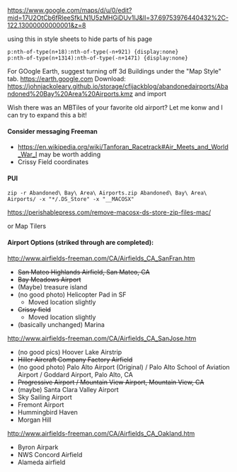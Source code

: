 https://www.google.com/maps/d/u/0/edit?mid=17U2OtCb6fRleeSfkLN1U5zMHGiDUv1lJ&ll=37.69753976440432%2C-122.13000000000001&z=8

using this in style sheets to hide parts of his page
```
p:nth-of-type(n+18):nth-of-type(-n+921) {display:none}
p:nth-of-type(n+1314):nth-of-type(-n+1471) {display:none}
```


For GOogle Earth, suggest turning off 3d Buildings under the "Map Style" tab. https://earth.google.com
Download: https://johnjackoleary.github.io/storage/cfijackblog/abandonedairports/Abandoned%20Bay%20Area%20Airports.kmz
and import

Wish there was an MBTiles of your favorite old airport? Let me konw and I can try to expand this a bit!


#### Consider messaging Freeman
* https://en.wikipedia.org/wiki/Tanforan_Racetrack#Air_Meets_and_World_War_I may be worth adding
* Crissy Field coordinates


#### PUI
```
zip -r Abandoned\ Bay\ Area\ Airports.zip Abandoned\ Bay\ Area\ Airports/ -x "*/.DS_Store" -x "__MACOSX"
```
https://perishablepress.com/remove-macosx-ds-store-zip-files-mac/

or Map Tilers

#### Airport Options (striked through are completed):

http://www.airfields-freeman.com/CA/Airfields_CA_SanFran.htm
- ~~San Mateo Highlands Airfield, San Mateo, CA~~
- ~~Bay Meadows Airport~~
- (Maybe) treasure island
- (no good photo) Helicopter Pad in SF
	- Moved location slightly
- ~~Crissy field~~
	- Moved location slightly
- (basically unchanged) Marina

http://www.airfields-freeman.com/CA/Airfields_CA_SanJose.htm
- (no good pics) Hoover Lake Airstrip 
- ~~Hiller Aircraft Company Factory Airfield~~
- (no good photo) Palo Alto Airport (Original) / Palo Alto School of Aviation Airport / Goddard Airport, Palo Alto, CA
- ~~Progressive Airport / Mountain View Airport, Mountain View, CA~~
- (maybe) Santa Clara Valley Airport
- Sky Sailing Airport
- Fremont Airport 
- Hummingbird Haven
- Morgan Hill

http://www.airfields-freeman.com/CA/Airfields_CA_Oakland.htm
- Byron Airpark
- NWS Concord Airfield
- Alameda airfield